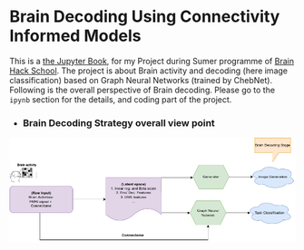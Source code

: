# Brain Decoding Using Connectivity Informed Models

This is a [the Jupyter Book](https://jupyterbook.org), for my Project during Sumer programme of [Brain Hack School](https://school-brainhack.github.io/). The project is about Brain activity and decoding (here image classification) based on Graph Neural Networks (trained by ChebNet). Following is the overall perspective of Brain decoding. Please go to the `ipynb` section for the details, and coding part of the project. 

* ### Brain Decoding Strategy overall view point
![Link Name](./overall.png) 



